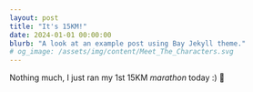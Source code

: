 ```yaml
---
layout: post
title: "It's 15KM!"
date: 2024-01-01 00:00:00
blurb: "A look at an example post using Bay Jekyll theme."
# og_image: /assets/img/content/Meet_The_Characters.svg
---
```


Nothing much, I just ran my 1st 15KM <i>marathon</i> today :) 🌻
